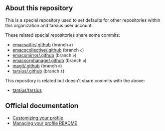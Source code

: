 ## About this repository

This is a special repository used to set defaults for other repositories
within this organization and tarsius user account.

These related special repositories share some commits:

- [emacsattic/.github](https://github.com/emacsattic/.github) (branch `a`)
- [emacscollective/.github](https://github.com/emacscollective/.github) (branch `c`)
- [emacsmirror/.github](https://github.com/emacsmirror/.github) (branch `e`)
- [emacsorphanage/.github](https://github.com/emacsorphanage/.github) (branch `o`)
- [magit/.github](https://github.com/magit/.github) (branch `m`)
- [tarsius/.github](https://github.com/tarsius/.github) (branch `t`)

This repository is related but doesn't share commits with the above:

- [tarsius/tarsius](https://github.com/tarsius/tarsius/blob/master/README.META.md)

## Official documentation

- [Customizing your profile](https://docs.github.com/en/account-and-profile/setting-up-and-managing-your-github-profile/customizing-your-profile)
- [Managing your profile README](https://docs.github.com/en/account-and-profile/setting-up-and-managing-your-github-profile/customizing-your-profile/managing-your-profile-readme)
